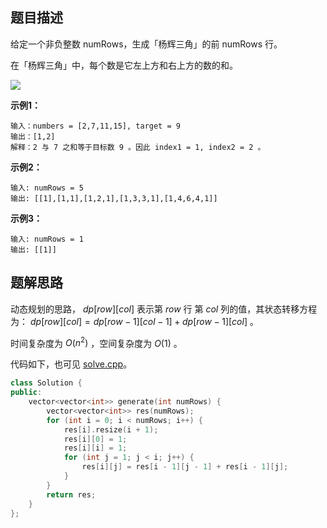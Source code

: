 ## 题目描述

给定一个非负整数 numRows，生成「杨辉三角」的前 numRows 行。

在「杨辉三角」中，每个数是它左上方和右上方的数的和。

![](https://i.loli.net/2021/11/15/woTE6JaenfZMRXQ.gif)

**示例1：**

```
输入：numbers = [2,7,11,15], target = 9
输出：[1,2]
解释：2 与 7 之和等于目标数 9 。因此 index1 = 1, index2 = 2 。
```

**示例2：**

```
输入: numRows = 5
输出: [[1],[1,1],[1,2,1],[1,3,3,1],[1,4,6,4,1]]
```

**示例3：**

```
输入: numRows = 1
输出: [[1]]
```

## 题解思路

动态规划的思路， $dp[row][col]$ 表示第 $row$ 行 第 $col$ 列的值，其状态转移方程为： $dp[row][col]=dp[row-1][col-1]+dp[row-1][col]$ 。

时间复杂度为 $O(n^2)$ ，空间复杂度为 $O(1)$ 。

代码如下，也可见 [solve.cpp](./solve.cpp)。

```c++
class Solution {
public:
    vector<vector<int>> generate(int numRows) {
        vector<vector<int>> res(numRows);
        for (int i = 0; i < numRows; i++) {
            res[i].resize(i + 1);
            res[i][0] = 1;
            res[i][i] = 1;
            for (int j = 1; j < i; j++) {
                res[i][j] = res[i - 1][j - 1] + res[i - 1][j];
            }
        }
        return res;
    }
};

```
